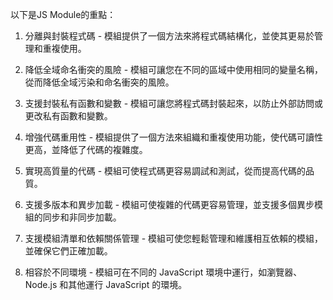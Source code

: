

以下是JS Module的重點：

1. 分離與封裝程式碼 - 模組提供了一個方法來將程式碼結構化，並使其更易於管理和重複使用。

2. 降低全域命名衝突的風險 - 模組可讓您在不同的區域中使用相同的變量名稱，從而降低全域污染和命名衝突的風險。

3. 支援封裝私有函數和變數 - 模組可讓您將程式碼封裝起來，以防止外部訪問或更改私有函數和變數。

4. 增強代碼重用性 - 模組提供了一個方法來組織和重複使用功能，使代碼可讀性更高，並降低了代碼的複雜度。

5. 實現高質量的代碼 - 模組可使程式碼更容易調試和測試，從而提高代碼的品質。

6. 支援多版本和異步加載 - 模組可使複雜的代碼更容易管理，並支援多個異步模組的同步和非同步加載。

7. 支援模組清單和依賴關係管理 - 模組可使您輕鬆管理和維護相互依賴的模組，並確保它們正確加載。

8. 相容於不同環境 - 模組可在不同的 JavaScript 環境中運行，如瀏覽器、Node.js 和其他運行 JavaScript 的環境。
